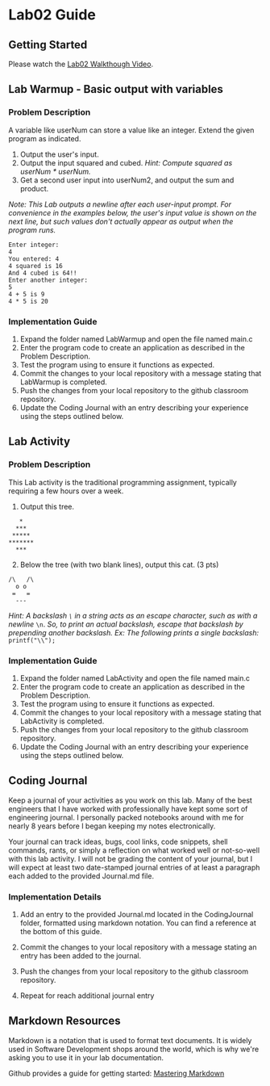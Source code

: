 # Lab02 Guide
## Getting Started

Please watch the [Lab02 Walkthough Video](https://www.youtube.com/playlist?list=PLvnIObHoMl8fMTds723zaB5jxuh9SXdaK).

## Lab Warmup - Basic output with variables
### Problem Description

A variable like userNum can store a value like an integer. Extend the given program as indicated. 

1. Output the user's input.  
2. Output the input squared and cubed. _Hint: Compute squared as userNum * userNum._  
3. Get a second user input into userNum2, and output the sum and product.  

*Note: This Lab outputs a newline after each user-input prompt. For convenience in the examples below, the user's input value is shown on the next line, but such values don't actually appear as output when the program runs.*
```
Enter integer:
4
You entered: 4
4 squared is 16 
And 4 cubed is 64!!
Enter another integer:
5
4 + 5 is 9
4 * 5 is 20
```


### Implementation Guide
1. Expand the folder named LabWarmup and open the file named main.c
2. Enter the program code to create an application as described in the Problem Description.
3. Test the program using to ensure it functions as expected.
4. Commit the changes to your local repository with a message stating that LabWarmup is completed.
5. Push the changes from your local repository to the github classroom repository.
6. Update the Coding Journal with an entry describing your experience using the steps outlined below.


## Lab Activity
### Problem Description
This Lab activity is the traditional programming assignment, typically requiring a few hours over a week.


1. Output this tree.  
```
   *
  ***
 *****
*******
  ***
```

2. Below the tree (with two blank lines), output this cat. (3 pts)
```
/\   /\
  o o
 =   =
  ---
```
*Hint: A backslash `\` in a string acts as an escape character, such as with a newline* `\n`. *So, to print an actual backslash, escape that backslash by prepending another backslash. Ex: The following prints a single backslash:* `printf("\\");`

### Implementation Guide
1. Expand the folder named LabActivity and open the file named main.c
2. Enter the program code to create an application as described in the Problem Description.
3. Test the program using to ensure it functions as expected.
4. Commit the changes to your local repository with a message stating that LabActivity is completed.
5. Push the changes from your local repository to the github classroom repository.
6. Update the Coding Journal with an entry describing your experience using the steps outlined below.

## Coding Journal
Keep a journal of your activities as you work on this lab. Many of the best engineers that I have worked with professionally have kept some sort of engineering journal. I personally packed notebooks around with me for nearly 8 years before I began keeping my notes electronically.   

Your journal can track ideas, bugs, cool links, code snippets, shell commands, rants, or simply a reflection on what worked well or not-so-well with this lab activity. I will not be grading the content of your journal, but I will expect at least two date-stamped journal entries of at least a paragraph each added to the provided Journal.md file.

### Implementation Details
1. Add an entry to the provided Journal.md located in the CodingJournal folder, formatted using markdown notation. You can find a reference at the bottom of this guide.

2. Commit the changes to your local repository with a message stating an entry has been added to the journal.
3. Push the changes from your local repository to the github classroom repository.
4. Repeat for reach additional journal entry
## Markdown Resources
Markdown is a notation that is used to format text documents.  It is widely used in Software Development shops around the world, which is why we're asking you to use it in your lab documentation.  

Github provides a guide for getting started:  [Mastering Markdown](https://guides.github.com/features/mastering-markdown/)

